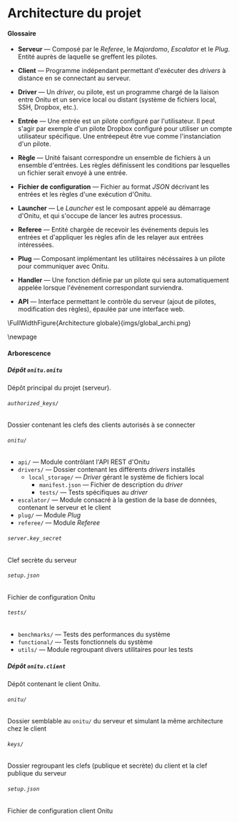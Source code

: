 # Architecture du projet

#### Glossaire

- **Serveur** — Composé par le *Referee*, le *Majordomo*, *Escalator* et le *Plug*. Entité auprès de laquelle se greffent les pilotes.

- **Client** — Programme indépendant permettant d'exécuter des *drivers* à distance en se connectant au serveur.

- **Driver** — Un *driver*, ou pilote, est un programme chargé de la liaison entre Onitu et un service local ou distant (système de fichiers local, SSH, Dropbox, etc.).

- **Entrée** — Une entrée est un pilote configuré par l'utilisateur. Il peut s'agir par exemple d'un pilote Dropbox configuré pour utiliser un compte utilisateur spécifique. Une entréepeut être vue comme l'instanciation d'un pilote.

- **Règle** — Unité faisant correspondre un ensemble de fichiers à un ensemble d'entrées. Les règles définissent les conditions par lesquelles un fichier serait envoyé à une entrée.

- **Fichier de configuration** — Fichier au format *JSON* décrivant les entrées et les règles d'une exécution d'Onitu.

- **Launcher** — Le *Launcher* est le composant appelé au démarrage d'Onitu, et qui s'occupe de lancer les autres processus.

- **Referee** — Entité chargée de recevoir les événements depuis les entrées et d'appliquer les règles afin de les relayer aux entrées intéressées.

- **Plug** — Composant implémentant les utilitaires nécéssaires à un pilote pour communiquer avec Onitu.

- **Handler** — Une fonction définie par un pilote qui sera automatiquement appelée lorsque l'événement correspondant surviendra.

- **API** — Interface permettant le contrôle du serveur (ajout de pilotes, modification des règles), épaulée par une interface web.


\FullWidthFigure{Architecture globale}{imgs/global_archi.png}

\newpage

#### Arborescence

##### Dépôt `onitu.onitu`

Dépôt principal du projet (serveur).

###### `authorized_keys/`
Dossier contenant les clefs des clients autorisés à se connecter

###### `onitu/`
- `api/` — Module contrôlant l'API REST d'Onitu
- `drivers/` — Dossier contenant les différents *drivers* installés
    - `local_storage/` — *Driver* gérant le système de fichiers local
        - `manifest.json` — Fichier de description du *driver*
        - `tests/` — Tests spécifiques au *driver*
- `escalator/` — Module consacré à la gestion de la base de données, contenant le serveur et le client
- `plug/` — Module *Plug*
- `referee/` — Module *Referee*

###### `server.key_secret`
Clef secrète du serveur

###### `setup.json`
Fichier de configuration Onitu

###### `tests/`
- `benchmarks/` — Tests des performances du système
- `functional/` — Tests fonctionnels du système
- `utils/` — Module regroupant divers utilitaires pour les tests

##### Dépôt `onitu.client`

Dépôt contenant le client Onitu.

###### `onitu/`
Dossier semblable au `onitu/` du serveur et simulant la même architecture chez le client

###### `keys/`
Dossier regroupant les clefs (publique et secrète) du client et la clef publique du serveur

###### `setup.json`
Fichier de configuration client Onitu
